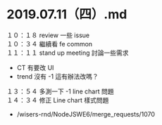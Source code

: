 # 2019.07.11（四）.md

１０：１８ review 一些 issue  
１０：３４ 繼續看 fe common  
１１：１１ stand up meeting 討論一些需求  
- CT 有要改 UI
- trend 沒有 -1 這有辦法改嗎？

１３：５４ 多測一下 -1 line chart 問題  
１４：３４ 修正 Line chart 樣式問題  
- /wisers-rnd/NodeJSWE6/merge_requests/1070  
